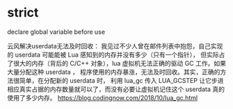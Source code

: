 # strict
declare global variable before use

云风解决userdata无法及时回收：
我见过不少人曾在邮件列表中抱怨，自己实现的 userdata 可能能被 Lua 感知到的内存并没有多少（只有一个指针），
但实际占了很大的内存（背后的 C/C++ 对象），lua 虚拟机无法正确的驱动 GC 工作。如果大量分配这种 userdata ，
程序使用的内存暴涨，无法及时回收。其实，正确的方法很简单，在分配新的 userdata 时，
利用 lua_gc 传入 LUA_GCSTEP 让它步进相应真实占据的内存数量就可以了，而没有必要让虚拟机记住这个 userdata 真的使用了多少内存。
https://blog.codingnow.com/2018/10/lua_gc.html
